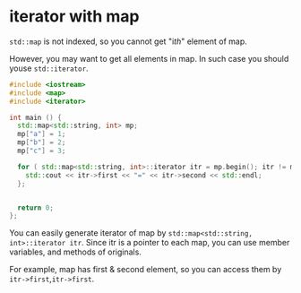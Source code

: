 # iterator with map

`std::map` is not indexed, so you cannot get "i*th*" element of map.

However, you may want to get all elements in map. In such case you should youse `std::iterator`.

```cpp
#include <iostream>
#include <map>
#include <iterator>

int main () {
  std::map<std::string, int> mp;
  mp["a"] = 1;
  mp["b"] = 2;
  mp["c"] = 3;

  for ( std::map<std::string, int>::iterator itr = mp.begin(); itr != mp.end(); itr++ ) {
    std::cout << itr->first << "=" << itr->second << std::endl;
  };


  return 0;
};
```

You can easily generate iterator of map by `std::map<std::string, int>::iterator itr`.
Since itr is a pointer to each map, you can use member variables, and methods of originals.

For example, map has first & second element, so you can access them by `itr->first`,`itr->first`.
